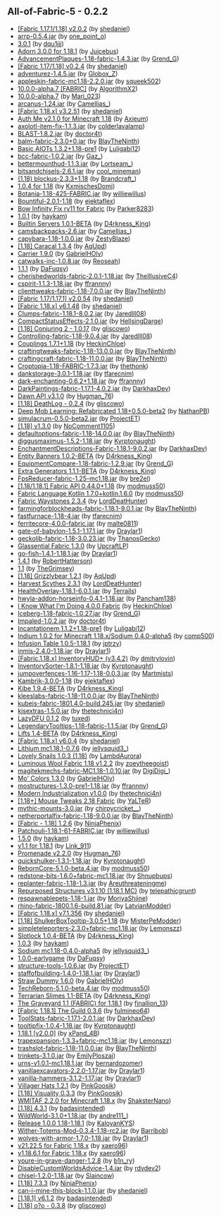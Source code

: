 ## All-of-Fabric-5 - 0.2.2
- [[Fabric 1.17.1/1.18] v2.0.2](https://www.curseforge.com/minecraft/mc-mods/slight-gui-modifications/files/3512331) (by [shedaniel](https://www.curseforge.com/members/shedaniel/projects))
- [arrp-0.5.4.jar](https://www.curseforge.com/minecraft/mc-mods/arrp/files/3529149) (by [one_point_o](https://www.curseforge.com/members/one_point_o/projects))
- [3.0.1](https://www.curseforge.com/minecraft/mc-mods/additional-additions/files/3555370) (by [dqu1jjj](https://www.curseforge.com/members/dqu1jjj/projects))
- [Adorn 3.0.0 for 1.18.1](https://www.curseforge.com/minecraft/mc-mods/adorn/files/3559753) (by [Juicebus](https://www.curseforge.com/members/juicebus/projects))
- [AdvancementPlaques-1.18-fabric-1.4.3.jar](https://www.curseforge.com/minecraft/mc-mods/advancement-plaques-fabric/files/3547914) (by [Grend_G](https://www.curseforge.com/members/grend_g/projects))
- [[Fabric 1.17/1.18] v0.2.4](https://www.curseforge.com/minecraft/mc-mods/advancements-enlarger/files/3329360) (by [shedaniel](https://www.curseforge.com/members/shedaniel/projects))
- [adventurez-1.4.5.jar](https://www.curseforge.com/minecraft/mc-mods/adventurez/files/3553553) (by [Globox_Z](https://www.curseforge.com/members/globox_z/projects))
- [appleskin-fabric-mc1.18-2.2.0.jar](https://www.curseforge.com/minecraft/mc-mods/appleskin/files/3544502) (by [squeek502](https://www.curseforge.com/members/squeek502/projects))
- [10.0.0-alpha.7 [FABRIC]](https://www.curseforge.com/minecraft/mc-mods/applied-energistics-2/files/3566461) (by [AlgorithmX2](https://www.curseforge.com/members/algorithmx2/projects))
- [10.0.0-alpha.7](https://www.curseforge.com/minecraft/mc-mods/applied-energistics-2-wireless-terminals/files/3566557) (by [Mari_023](https://www.curseforge.com/members/mari_023/projects))
- [arcanus-1.24.jar](https://www.curseforge.com/minecraft/mc-mods/arcanus/files/3531929) (by [Camellias_](https://www.curseforge.com/members/camellias_/projects))
- [[Fabric 1.18.x] v3.2.51](https://www.curseforge.com/minecraft/mc-mods/architectury-fabric/files/3562469) (by [shedaniel](https://www.curseforge.com/members/shedaniel/projects))
- [Auth Me v2.1.0 for Minecraft 1.18](https://www.curseforge.com/minecraft/mc-mods/auth-me/files/3543339) (by [Axieum](https://www.curseforge.com/members/axieum/projects))
- [axolotl-item-fix-1.1.3.jar](https://www.curseforge.com/minecraft/mc-mods/axolotl-bucket-fix/files/3515755) (by [colderlavalamp](https://www.curseforge.com/members/colderlavalamp/projects))
- [BLAST-1.8.2.jar](https://www.curseforge.com/minecraft/mc-mods/blast/files/3543409) (by [doctor4t](https://www.curseforge.com/members/doctor4t/projects))
- [balm-fabric-2.3.0+0.jar](https://www.curseforge.com/minecraft/mc-mods/balm-fabric/files/3558752) (by [BlayTheNinth](https://www.curseforge.com/members/blaytheninth/projects))
- [Basic AIOTs 1.3.2+1.18-pre1](https://www.curseforge.com/minecraft/mc-mods/basic-aiots/files/3524163) (by [Luligabi12](https://www.curseforge.com/members/luligabi12/projects))
- [bcc-fabric-1.0.2.jar](https://www.curseforge.com/minecraft/mc-mods/better-compatibility-checker/files/3557340) (by [Gaz_](https://www.curseforge.com/members/gaz_/projects))
- [bettermounthud-1.1.3.jar](https://www.curseforge.com/minecraft/mc-mods/better-mount-hud/files/3556489) (by [Lortseam_](https://www.curseforge.com/members/lortseam_/projects))
- [bitsandchisels-2.6.1.jar](https://www.curseforge.com/minecraft/mc-mods/bits-and-chisels/files/3544729) (by [cool_mineman](https://www.curseforge.com/members/cool_mineman/projects))
- [(1.18) blockus-2.3.3+1.18](https://www.curseforge.com/minecraft/mc-mods/blockus/files/3542960) (by [Brandcraft_](https://www.curseforge.com/members/brandcraft_/projects))
- [1.0.4 for 1.18](https://www.curseforge.com/minecraft/mc-mods/boat-container/files/3545010) (by [KxmischesDomi](https://www.curseforge.com/members/kxmischesdomi/projects))
- [Botania-1.18-425-FABRIC.jar](https://www.curseforge.com/minecraft/mc-mods/botania-fabric/files/3560009) (by [williewillus](https://www.curseforge.com/members/williewillus/projects))
- [Bountiful-2.0.1-1.18](https://www.curseforge.com/minecraft/mc-mods/bountiful-fabric/files/3532889) (by [ejektaflex](https://www.curseforge.com/members/ejektaflex/projects))
- [Bow Infinity Fix rv11 for Fabric](https://www.curseforge.com/minecraft/mc-mods/bow-infinity-fix/files/3546225) (by [Parker8283](https://www.curseforge.com/members/parker8283/projects))
- [1.0.1](https://www.curseforge.com/minecraft/mc-mods/break-progress/files/3133167) (by [haykam](https://www.curseforge.com/members/haykam/projects))
- [Builtin Servers 1.0.1-BETA](https://www.curseforge.com/minecraft/mc-mods/builtin-servers/files/3541403) (by [D4rkness_King](https://www.curseforge.com/members/d4rkness_king/projects))
- [camsbackpacks-2.6.jar](https://www.curseforge.com/minecraft/mc-mods/cammies-wearable-backpacks/files/3555101) (by [Camellias_](https://www.curseforge.com/members/camellias_/projects))
- [capybara-1.18-1.0.0.jar](https://www.curseforge.com/minecraft/mc-mods/capybara-fabric/files/3546574) (by [ZestyBlaze](https://www.curseforge.com/members/zestyblaze/projects))
- [[1.18] Caracal 1.3.4](https://www.curseforge.com/minecraft/mc-mods/caracal-mod/files/3549068) (by [AqUpd](https://www.curseforge.com/members/aqupd/projects))
- [Carrier 1.9.0](https://www.curseforge.com/minecraft/mc-mods/carrier/files/3545495) (by [GabrielHOlv](https://www.curseforge.com/members/gabrielholv/projects))
- [catwalks-inc-1.0.8.jar](https://www.curseforge.com/minecraft/mc-mods/catwalks-inc/files/3566047) (by [Reoseah](https://www.curseforge.com/members/reoseah/projects))
- [1.1.1](https://www.curseforge.com/minecraft/mc-mods/chalk-fabric/files/3546654) (by [DaFuqsy](https://www.curseforge.com/members/dafuqsy/projects))
- [cherishedworlds-fabric-2.0.1-1.18.jar](https://www.curseforge.com/minecraft/mc-mods/cherished-worlds-fabric/files/3544922) (by [TheIllusiveC4](https://www.curseforge.com/members/theillusivec4/projects))
- [cspirit-1.1.3-1.18.jar](https://www.curseforge.com/minecraft/mc-mods/christmas-spirit-rewoven/files/3553350) (by [ffrannny](https://www.curseforge.com/members/ffrannny/projects))
- [clienttweaks-fabric-1.18-7.0.0.jar](https://www.curseforge.com/minecraft/mc-mods/client-tweaks-fabric/files/3549496) (by [BlayTheNinth](https://www.curseforge.com/members/blaytheninth/projects))
- [[Fabric 1.17/1.17.1] v2.0.54](https://www.curseforge.com/minecraft/mc-mods/cloth-api/files/3336395) (by [shedaniel](https://www.curseforge.com/members/shedaniel/projects))
- [[Fabric 1.18.x] v6.1.48](https://www.curseforge.com/minecraft/mc-mods/cloth-config/files/3559638) (by [shedaniel](https://www.curseforge.com/members/shedaniel/projects))
- [Clumps-fabric-1.18.1-8.0.2.jar](https://www.curseforge.com/minecraft/mc-mods/clumps/files/3567861) (by [Jaredlll08](https://www.curseforge.com/members/jaredlll08/projects))
- [CompactStatusEffects-2.1.0.jar](https://www.curseforge.com/minecraft/mc-mods/compact-status-effects/files/3567296) (by [HellsingDarge](https://www.curseforge.com/members/hellsingdarge/projects))
- [[1.18] Conjuring 2 - 1.0.17](https://www.curseforge.com/minecraft/mc-mods/conjuring/files/3545718) (by [gliscowo](https://www.curseforge.com/members/gliscowo/projects))
- [Controlling-fabric-1.18-9.0.4.jar](https://www.curseforge.com/minecraft/mc-mods/controlling/files/3548954) (by [Jaredlll08](https://www.curseforge.com/members/jaredlll08/projects))
- [Couplings 1.7.1+1.18](https://www.curseforge.com/minecraft/mc-mods/couplings/files/3554499) (by [HeckinChloe](https://www.curseforge.com/members/heckinchloe/projects))
- [craftingtweaks-fabric-1.18-13.0.0.jar](https://www.curseforge.com/minecraft/mc-mods/crafting-tweaks-fabric/files/3545612) (by [BlayTheNinth](https://www.curseforge.com/members/blaytheninth/projects))
- [craftingcraft-fabric-1.18-11.0.0.jar](https://www.curseforge.com/minecraft/mc-mods/craftingcraft-fabric/files/3550147) (by [BlayTheNinth](https://www.curseforge.com/members/blaytheninth/projects))
- [Croptopia-1.18-FABRIC-1.7.3.jar](https://www.curseforge.com/minecraft/mc-mods/croptopia-fabric/files/3565534) (by [thethonk](https://www.curseforge.com/members/thethonk/projects))
- [dankstorage-3.0.1-1.18.jar](https://www.curseforge.com/minecraft/mc-mods/dank-storage-fabric/files/3563818) (by [tfarecnim](https://www.curseforge.com/members/tfarecnim/projects))
- [dark-enchanting-0.6.2+1.18.jar](https://www.curseforge.com/minecraft/mc-mods/dark-enchanting/files/3567045) (by [ffrannny](https://www.curseforge.com/members/ffrannny/projects))
- [DarkPaintings-fabric-1.17.1-4.0.2.jar](https://www.curseforge.com/minecraft/mc-mods/dark-paintings/files/3400950) (by [DarkhaxDev](https://www.curseforge.com/members/darkhaxdev/projects))
- [Dawn API v3.1.0](https://www.curseforge.com/minecraft/mc-mods/dawn/files/3543407) (by [Hugman_76](https://www.curseforge.com/members/hugman_76/projects))
- [[1.18] DeathLog - 0.2.4](https://www.curseforge.com/minecraft/mc-mods/deathlog/files/3545546) (by [gliscowo](https://www.curseforge.com/members/gliscowo/projects))
- [Deep Mob Learning: Refabricated 1.18+0.5.0-beta2](https://www.curseforge.com/minecraft/mc-mods/deep-mob-learning-refabricated/files/3561305) (by [NathanPB](https://www.curseforge.com/members/nathanpb/projects))
- [simulacrum-0.5.0-beta2.jar](https://www.curseforge.com/minecraft/mc-mods/deep-mob-learning-simulacrum/files/3567282) (by [ProjectET](https://www.curseforge.com/members/projectet/projects))
- [[1.18] v1.3.0](https://www.curseforge.com/minecraft/mc-mods/deepslatecutting/files/3546240) (by [NoComment1105](https://www.curseforge.com/members/nocomment1105/projects))
- [defaultoptions-fabric-1.18-14.0.0.jar](https://www.curseforge.com/minecraft/mc-mods/default-options-fabric/files/3549418) (by [BlayTheNinth](https://www.curseforge.com/members/blaytheninth/projects))
- [diggusmaximus-1.5.2-1.18.jar](https://www.curseforge.com/minecraft/mc-mods/diggus-maximus/files/3548503) (by [Kyrptonaught](https://www.curseforge.com/members/kyrptonaught/projects))
- [EnchantmentDescriptions-Fabric-1.18.1-9.0.2.jar](https://www.curseforge.com/minecraft/mc-mods/enchantment-descriptions/files/3566740) (by [DarkhaxDev](https://www.curseforge.com/members/darkhaxdev/projects))
- [Entity Banners 1.0.2-BETA](https://www.curseforge.com/minecraft/mc-mods/entity-banners/files/3541351) (by [D4rkness_King](https://www.curseforge.com/members/d4rkness_king/projects))
- [EquipmentCompare-1.18-fabric-1.2.9.jar](https://www.curseforge.com/minecraft/mc-mods/equipment-compare-fabric/files/3548173) (by [Grend_G](https://www.curseforge.com/members/grend_g/projects))
- [Extra Generators 1.1.1-BETA](https://www.curseforge.com/minecraft/mc-mods/extra-generators/files/3544998) (by [D4rkness_King](https://www.curseforge.com/members/d4rkness_king/projects))
- [FpsReducer-fabric-1.25-mc1.18.jar](https://www.curseforge.com/minecraft/mc-mods/fps-reducer/files/3548893) (by [bre2el](https://www.curseforge.com/members/bre2el/projects))
- [[1.18/1.18.1] Fabric API 0.44.0+1.18](https://www.curseforge.com/minecraft/mc-mods/fabric-api/files/3546679) (by [modmuss50](https://www.curseforge.com/members/modmuss50/projects))
- [Fabric Language Kotlin 1.7.0+kotlin.1.6.0](https://www.curseforge.com/minecraft/mc-mods/fabric-language-kotlin/files/3531998) (by [modmuss50](https://www.curseforge.com/members/modmuss50/projects))
- [Fabric Waystones 2.3.4](https://www.curseforge.com/minecraft/mc-mods/fabric-waystones/files/3556857) (by [LordDeatHunter](https://www.curseforge.com/members/lorddeathunter/projects))
- [farmingforblockheads-fabric-1.18.1-9.0.1.jar](https://www.curseforge.com/minecraft/mc-mods/farming-for-blockheads-fabric/files/3558780) (by [BlayTheNinth](https://www.curseforge.com/members/blaytheninth/projects))
- [fastfurnace-1.18-4.jar](https://www.curseforge.com/minecraft/mc-mods/fast-furnace-for-fabric/files/3558448) (by [tfarecnim](https://www.curseforge.com/members/tfarecnim/projects))
- [ferritecore-4.0.0-fabric.jar](https://www.curseforge.com/minecraft/mc-mods/ferritecore-fabric/files/3550048) (by [malte0811](https://www.curseforge.com/members/malte0811/projects))
- [gate-of-babylon-1.5.1-1.17.1.jar](https://www.curseforge.com/minecraft/mc-mods/gate-of-babylon/files/3452626) (by [Draylar1](https://www.curseforge.com/members/draylar1/projects))
- [geckolib-fabric-1.18-3.0.23.jar](https://www.curseforge.com/minecraft/mc-mods/geckolib/files/3557186) (by [ThanosGecko](https://www.curseforge.com/members/thanosgecko/projects))
- [Glassential Fabric 1.3.0](https://www.curseforge.com/minecraft/mc-mods/glassential-fabric/files/3532014) (by [UpcraftLP](https://www.curseforge.com/members/upcraftlp/projects))
- [go-fish-1.4.1-1.18.1.jar](https://www.curseforge.com/minecraft/mc-mods/go-fish/files/3561290) (by [Draylar1](https://www.curseforge.com/members/draylar1/projects))
- [1.4.1](https://www.curseforge.com/minecraft/mc-mods/goblin-traders-fabric/files/3543200) (by [RobertHatterson](https://www.curseforge.com/members/roberthatterson/projects))
- [1.1](https://www.curseforge.com/minecraft/mc-mods/grims-transportables/files/3565219) (by [TheGrimsey](https://www.curseforge.com/members/thegrimsey/projects))
- [[1.18] Grizzlybear 1.2.1](https://www.curseforge.com/minecraft/mc-mods/grizzly-bear/files/3549055) (by [AqUpd](https://www.curseforge.com/members/aqupd/projects))
- [Harvest Scythes 2.3.1](https://www.curseforge.com/minecraft/mc-mods/harvest-scythes/files/3561212) (by [LordDeatHunter](https://www.curseforge.com/members/lorddeathunter/projects))
- [HealthOverlay-1.18.1-6.0.1.jar](https://www.curseforge.com/minecraft/mc-mods/health-overlay-fabric/files/3563686) (by [Terrails](https://www.curseforge.com/members/terrails/projects))
- [hwyla-addon-horseinfo-0.4.1-1.18.jar](https://www.curseforge.com/minecraft/mc-mods/hwyla-addon-horse-info/files/3568159) (by [Pancham138](https://www.curseforge.com/members/pancham138/projects))
- [I Know What I'm Doing 4.0.0 Fabric](https://www.curseforge.com/minecraft/mc-mods/i-know-what-im-doing/files/3561096) (by [HeckinChloe](https://www.curseforge.com/members/heckinchloe/projects))
- [Iceberg-1.18-fabric-1.0.27.jar](https://www.curseforge.com/minecraft/mc-mods/iceberg-fabric/files/3546762) (by [Grend_G](https://www.curseforge.com/members/grend_g/projects))
- [Impaled-1.0.2.jar](https://www.curseforge.com/minecraft/mc-mods/impaled/files/3543408) (by [doctor4t](https://www.curseforge.com/members/doctor4t/projects))
- [Incantationem 1.1.2+1.18-pre1](https://www.curseforge.com/minecraft/mc-mods/incantationem/files/3523820) (by [Luligabi12](https://www.curseforge.com/members/luligabi12/projects))
- [Indium 1.0.2 for Minecraft 1.18.x/Sodium 0.4.0-alpha5](https://www.curseforge.com/minecraft/mc-mods/indium/files/3542434) (by [comp500](https://www.curseforge.com/members/comp500/projects))
- [Infusion Table 1.0.5-1.18.1](https://www.curseforge.com/minecraft/mc-mods/infusion-table/files/3566189) (by [jptrzy](https://www.curseforge.com/members/jptrzy/projects))
- [inmis-2.4.0-1.18.jar](https://www.curseforge.com/minecraft/mc-mods/inmis/files/3557005) (by [Draylar1](https://www.curseforge.com/members/draylar1/projects))
- [[Fabric.1.18.x] InventoryHUD+ (v3.4.2)](https://www.curseforge.com/minecraft/mc-mods/inventory-hud-forge/files/3545928) (by [dmitrylovin](https://www.curseforge.com/members/dmitrylovin/projects))
- [InventorySorter-1.8.1-1.18.jar](https://www.curseforge.com/minecraft/mc-mods/inventory-sorting/files/3553026) (by [Kyrptonaught](https://www.curseforge.com/members/kyrptonaught/projects))
- [jumpoverfences-1.16-1.17-1.18-0.0.3.jar](https://www.curseforge.com/minecraft/mc-mods/jumpoverfences/files/2992917) (by [Martmists](https://www.curseforge.com/members/martmists/projects))
- [Kambrik-3.0.0-1.18](https://www.curseforge.com/minecraft/mc-mods/kambrik/files/3532109) (by [ejektaflex](https://www.curseforge.com/members/ejektaflex/projects))
- [Kibe 1.9.4-BETA](https://www.curseforge.com/minecraft/mc-mods/kibe/files/3524209) (by [D4rkness_King](https://www.curseforge.com/members/d4rkness_king/projects))
- [kleeslabs-fabric-1.18-11.0.0.jar](https://www.curseforge.com/minecraft/mc-mods/kleeslabs-fabric/files/3549467) (by [BlayTheNinth](https://www.curseforge.com/members/blaytheninth/projects))
- [kubejs-fabric-1801.4.0-build.245.jar](https://www.curseforge.com/minecraft/mc-mods/kubejs-fabric/files/3565117) (by [shedaniel](https://www.curseforge.com/members/shedaniel/projects))
- [kjsextras-1.5.0.jar](https://www.curseforge.com/minecraft/mc-mods/kubejs-extras/files/3545041) (by [thetechnici4n](https://www.curseforge.com/members/thetechnici4n/projects))
- [LazyDFU 0.1.2](https://www.curseforge.com/minecraft/mc-mods/lazydfu/files/3209972) (by [tuxed](https://www.curseforge.com/members/tuxed/projects))
- [LegendaryTooltips-1.18-fabric-1.1.5.jar](https://www.curseforge.com/minecraft/mc-mods/legendary-tooltips-fabric/files/3548145) (by [Grend_G](https://www.curseforge.com/members/grend_g/projects))
- [Lifts 1.4-BETA](https://www.curseforge.com/minecraft/mc-mods/lifts/files/3545028) (by [D4rkness_King](https://www.curseforge.com/members/d4rkness_king/projects))
- [[Fabric 1.18.x] v6.0.4](https://www.curseforge.com/minecraft/mc-mods/light-overlay/files/3552777) (by [shedaniel](https://www.curseforge.com/members/shedaniel/projects))
- [Lithium mc1.18.1-0.7.6](https://www.curseforge.com/minecraft/mc-mods/lithium/files/3565566) (by [jellysquid3_](https://www.curseforge.com/members/jellysquid3_/projects))
- [Lovely Snails 1.0.3 (1.18)](https://www.curseforge.com/minecraft/mc-mods/lovely-snails/files/3546566) (by [LambdAurora](https://www.curseforge.com/members/lambdaurora/projects))
- [Luminous Wool Fabric 1.18 v1.2.2](https://www.curseforge.com/minecraft/mc-mods/luminous-wool/files/3542944) (by [zoeytheegoist](https://www.curseforge.com/members/zoeytheegoist/projects))
- [magitekmechs-fabric-MC1.18-1.0.10.jar](https://www.curseforge.com/minecraft/mc-mods/magitek-mechs/files/3554554) (by [DigiDigi_](https://www.curseforge.com/members/digidigi_/projects))
- [Mo' Colors 1.3.0](https://www.curseforge.com/minecraft/mc-mods/mo-colors/files/3545623) (by [GabrielHOlv](https://www.curseforge.com/members/gabrielholv/projects))
- [mostructures-1.3.0-pre1-1.18.jar](https://www.curseforge.com/minecraft/mc-mods/mo-structures/files/3567077) (by [ffrannny](https://www.curseforge.com/members/ffrannny/projects))
- [Modern Industrialization v1.0.0](https://www.curseforge.com/minecraft/mc-mods/modern-industrialization/files/3561180) (by [thetechnici4n](https://www.curseforge.com/members/thetechnici4n/projects))
- [[1.18+] Mouse Tweaks 2.18 Fabric](https://www.curseforge.com/minecraft/mc-mods/mouse-tweaks/files/3567714) (by [YaLTeR](https://www.curseforge.com/members/yalter/projects))
- [mythic-mounts-3.0.jar](https://www.curseforge.com/minecraft/mc-mods/mythic-mounts/files/3544564) (by [chirpycricket__](https://www.curseforge.com/members/chirpycricket__/projects))
- [netherportalfix-fabric-1.18-9.0.0.jar](https://www.curseforge.com/minecraft/mc-mods/netherportalfix-fabric/files/3549514) (by [BlayTheNinth](https://www.curseforge.com/members/blaytheninth/projects))
- [[Fabric - 1.18] 1.2.6](https://www.curseforge.com/minecraft/mc-mods/ninjaphenixs-container-library/files/3549144) (by [NinjaPhenix](https://www.curseforge.com/members/ninjaphenix/projects))
- [Patchouli-1.18.1-61-FABRIC.jar](https://www.curseforge.com/minecraft/mc-mods/patchouli-fabric/files/3565996) (by [williewillus](https://www.curseforge.com/members/williewillus/projects))
- [1.5.0](https://www.curseforge.com/minecraft/mc-mods/pling/files/3550632) (by [haykam](https://www.curseforge.com/members/haykam/projects))
- [v1.1 for 1.18.1](https://www.curseforge.com/minecraft/mc-mods/plushie-mod/files/3559945) (by [Link_911](https://www.curseforge.com/members/link_911/projects))
- [Promenade v2.2.0](https://www.curseforge.com/minecraft/mc-mods/promenade/files/3553043) (by [Hugman_76](https://www.curseforge.com/members/hugman_76/projects))
- [quickshulker-1.3.1-1.18.jar](https://www.curseforge.com/minecraft/mc-mods/quick-shulker/files/3543268) (by [Kyrptonaught](https://www.curseforge.com/members/kyrptonaught/projects))
- [RebornCore-5.1.0-beta.4.jar](https://www.curseforge.com/minecraft/mc-mods/reborncore/files/3553654) (by [modmuss50](https://www.curseforge.com/members/modmuss50/projects))
- [redstone-bits-1.6.0+fabric-mc1.18.jar](https://www.curseforge.com/minecraft/mc-mods/redstone-bits/files/3537510) (by [Shnupbups](https://www.curseforge.com/members/shnupbups/projects))
- [replanter-fabric-1.18-1.3.jar](https://www.curseforge.com/minecraft/mc-mods/replanter/files/3543829) (by [Areuthreateningme](https://www.curseforge.com/members/areuthreateningme/projects))
- [Repurposed Structures v3.1.10 (1.18.1 MC)](https://www.curseforge.com/minecraft/mc-mods/repurposed-structures-fabric/files/3563841) (by [telepathicgrunt](https://www.curseforge.com/members/telepathicgrunt/projects))
- [respawnablepets-1.18-1.jar](https://www.curseforge.com/minecraft/mc-mods/respawnable-pets/files/3541956) (by [MoriyaShiine](https://www.curseforge.com/members/moriyashiine/projects))
- [rhino-fabric-1800.1.6-build.81.jar](https://www.curseforge.com/minecraft/mc-mods/rhino/files/3546070) (by [LatvianModder](https://www.curseforge.com/members/latvianmodder/projects))
- [[Fabric 1.18.x] v7.1.356](https://www.curseforge.com/minecraft/mc-mods/roughly-enough-items/files/3568540) (by [shedaniel](https://www.curseforge.com/members/shedaniel/projects))
- [[1.18] ShulkerBoxTooltip-3.0.5+1.18](https://www.curseforge.com/minecraft/mc-mods/shulkerboxtooltip/files/3549367) (by [MisterPeModder](https://www.curseforge.com/members/misterpemodder/projects))
- [simpleteleporters-2.3.0+fabric-mc1.18.jar](https://www.curseforge.com/minecraft/mc-mods/simple-teleporters-fabric/files/3540346) (by [Lemonszz](https://www.curseforge.com/members/lemonszz/projects))
- [Slotlock 1.0.4-BETA](https://www.curseforge.com/minecraft/mc-mods/slotlock/files/3541401) (by [D4rkness_King](https://www.curseforge.com/members/d4rkness_king/projects))
- [1.0.3](https://www.curseforge.com/minecraft/mc-mods/smoother-bedrock/files/3541955) (by [haykam](https://www.curseforge.com/members/haykam/projects))
- [Sodium mc1.18-0.4.0-alpha5](https://www.curseforge.com/minecraft/mc-mods/sodium/files/3542074) (by [jellysquid3_](https://www.curseforge.com/members/jellysquid3_/projects))
- [1.0.0-earlygame](https://www.curseforge.com/minecraft/mc-mods/spectrum/files/3565539) (by [DaFuqsy](https://www.curseforge.com/members/dafuqsy/projects))
- [structure-tools-1.0.6.jar](https://www.curseforge.com/minecraft/mc-mods/structure-tools/files/3541408) (by [ProjectET](https://www.curseforge.com/members/projectet/projects))
- [staffofbuilding-1.4.0-1.18.1.jar](https://www.curseforge.com/minecraft/mc-mods/staff-of-building/files/3565973) (by [Draylar1](https://www.curseforge.com/members/draylar1/projects))
- [Straw Dummy 1.6.0](https://www.curseforge.com/minecraft/mc-mods/straw-dummy/files/3545764) (by [GabrielHOlv](https://www.curseforge.com/members/gabrielholv/projects))
- [TechReborn-5.1.0-beta.4.jar](https://www.curseforge.com/minecraft/mc-mods/techreborn/files/3553653) (by [modmuss50](https://www.curseforge.com/members/modmuss50/projects))
- [Terrarian Slimes 1.1-BETA](https://www.curseforge.com/minecraft/mc-mods/terrarian-slimes/files/3540934) (by [D4rkness_King](https://www.curseforge.com/members/d4rkness_king/projects))
- [The Graveyard 1.1 (FABRIC) for 1.18.1](https://www.curseforge.com/minecraft/mc-mods/the-graveyard-fabric/files/3561672) (by [finallion_13](https://www.curseforge.com/members/finallion_13/projects))
- [[Fabric 1.18.1] The Guild 0.3.6](https://www.curseforge.com/minecraft/mc-mods/guild/files/3562405) (by [fulmineo64](https://www.curseforge.com/members/fulmineo64/projects))
- [ToolStats-fabric-1.17.1-2.0.1.jar](https://www.curseforge.com/minecraft/mc-mods/tool-stats/files/3401002) (by [DarkhaxDev](https://www.curseforge.com/members/darkhaxdev/projects))
- [tooltipfix-1.0.4-1.18.jar](https://www.curseforge.com/minecraft/mc-mods/tooltipfix/files/3543273) (by [Kyrptonaught](https://www.curseforge.com/members/kyrptonaught/projects))
- [1.18.1 [v2.0.0]](https://www.curseforge.com/minecraft/mc-mods/towers-of-the-wild-reworked/files/3559916) (by [xPand_4B](https://www.curseforge.com/members/xpand_4b/projects))
- [trapexpansion-1.3.3+fabric-mc1.18.jar](https://www.curseforge.com/minecraft/mc-mods/trap-expansion-fabric/files/3540177) (by [Lemonszz](https://www.curseforge.com/members/lemonszz/projects))
- [trashslot-fabric-1.18-11.0.0.jar](https://www.curseforge.com/minecraft/mc-mods/trashslot-fabric-edition/files/3549376) (by [BlayTheNinth](https://www.curseforge.com/members/blaytheninth/projects))
- [trinkets-3.1.0.jar](https://www.curseforge.com/minecraft/mc-mods/trinkets-fabric/files/3542826) (by [EmilyPloszaj](https://www.curseforge.com/members/emilyploszaj/projects))
- [urns-v1.0.1-mc1.18.1.jar](https://www.curseforge.com/minecraft/mc-mods/urns/files/3562558) (by [bernardozomer](https://www.curseforge.com/members/bernardozomer/projects))
- [vanillaexcavators-2.2.0-1.17.jar](https://www.curseforge.com/minecraft/mc-mods/vanilla-excavators/files/3368397) (by [Draylar1](https://www.curseforge.com/members/draylar1/projects))
- [vanilla-hammers-3.1.2-1.17.jar](https://www.curseforge.com/minecraft/mc-mods/vanilla-hammers/files/3368391) (by [Draylar1](https://www.curseforge.com/members/draylar1/projects))
- [Villager Hats 1.2.1](https://www.curseforge.com/minecraft/mc-mods/villager-hats-mod/files/3477938) (by [PinkGoosik](https://www.curseforge.com/members/pinkgoosik/projects))
- [[1.18] Visuality 0.3.3](https://www.curseforge.com/minecraft/mc-mods/visuality/files/3543841) (by [PinkGoosik](https://www.curseforge.com/members/pinkgoosik/projects))
- [WMITAF 2.2.0 for Minecraft 1.18.x](https://www.curseforge.com/minecraft/mc-mods/wmitaf/files/3566721) (by [ShaksterNano](https://www.curseforge.com/members/shaksternano/projects))
- [[1.18] 4.3.1](https://www.curseforge.com/minecraft/mc-mods/wthit/files/3548825) (by [badasintended](https://www.curseforge.com/members/badasintended/projects))
- [WildWorld-3.1.0+1.18.jar](https://www.curseforge.com/minecraft/mc-mods/wild-world/files/3538843) (by [andre111_](https://www.curseforge.com/members/andre111_/projects))
- [Release 1.0.0 1.18-1.18.1](https://www.curseforge.com/minecraft/mc-mods/wilder-world/files/3561816) (by [KaloyanKYS](https://www.curseforge.com/members/kaloyankys/projects))
- [Wither-Totems-Mod-0.3.4-1.18-rc2.jar](https://www.curseforge.com/minecraft/mc-mods/wither-totem/files/3537842) (by [Barribob](https://www.curseforge.com/members/barribob/projects))
- [wolves-with-armor-1.7.0-1.18.jar](https://www.curseforge.com/minecraft/mc-mods/wolves-with-armor/files/3554382) (by [Draylar1](https://www.curseforge.com/members/draylar1/projects))
- [v21.22.5 for Fabric 1.18.x](https://www.curseforge.com/minecraft/mc-mods/xaeros-minimap/files/3562419) (by [xaero96](https://www.curseforge.com/members/xaero96/projects))
- [v1.18.6.1 for Fabric 1.18.x](https://www.curseforge.com/minecraft/mc-mods/xaeros-world-map/files/3551769) (by [xaero96](https://www.curseforge.com/members/xaero96/projects))
- [youre-in-grave-danger-1.2.8](https://www.curseforge.com/minecraft/mc-mods/youre-in-grave-danger/files/3568613) (by [b1n_ry](https://www.curseforge.com/members/b1n_ry/projects))
- [DisableCustomWorldsAdvice-1.4.jar](https://www.curseforge.com/minecraft/mc-mods/fabric-disable-custom-worlds-advice/files/3545078) (by [rdvdev2](https://www.curseforge.com/members/rdvdev2/projects))
- [chisel-1.2.0-1.18.jar](https://www.curseforge.com/minecraft/mc-mods/fabric-chisel/files/3545804) (by [Slaincow](https://www.curseforge.com/members/slaincow/projects))
- [[1.18] 7.3.3](https://www.curseforge.com/minecraft/mc-mods/expanded-storage-fabric/files/3555309) (by [NinjaPhenix](https://www.curseforge.com/members/ninjaphenix/projects))
- [can-i-mine-this-block-1.1.0.jar](https://www.curseforge.com/minecraft/mc-mods/can-i-mine-this-block/files/3367227) (by [shedaniel](https://www.curseforge.com/members/shedaniel/projects))
- [[1.18.1] v6.1.2](https://www.curseforge.com/minecraft/mc-mods/megane/files/3566292) (by [badasintended](https://www.curseforge.com/members/badasintended/projects))
- [[1.18] o?o - 0.3.8](https://www.curseforge.com/minecraft/mc-mods/owo-lib/files/3545678) (by [gliscowo](https://www.curseforge.com/members/gliscowo/projects))
